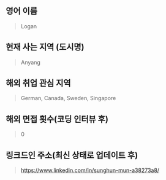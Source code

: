 ## 영어 이름
> Logan

## 현재 사는 지역 (도시명)
> Anyang

## 해외 취업 관심 지역
> German, Canada, Sweden, Singapore

## 해외 면접 횟수(코딩 인터뷰 후)
> 0

## 링크드인 주소(최신 상태로 업데이트 후)
> https://www.linkedin.com/in/sunghun-mun-a38273a8/